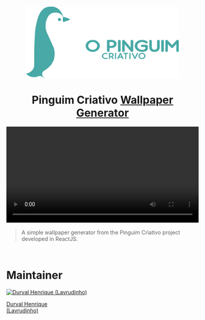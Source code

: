<h1 align="center">
  <br>
  <img src="./logo.png" alt="Pinguim Criativo Logo" width="400">
  <br><br>
  Pinguim Criativo <a href="https://pinguimcriativo-wallpaper-generator.vercel.app/">Wallpaper Generator</a>
  <br>
</h1>

<p align="center">
  <video width="100%" controls autoplay>
  <source src="./videodemo/videodemo.mkv"></video>
</p>

> A simple wallpaper generator from the Pinguim Criativo project developed in ReactJS.

<br>

# Maintainer

[![Durval Henrique (Lavrudinho)](https://github.com/Lavrudin.png?size=100)](https://github.com/Lavrudin)

[Durval Henrique<br>
(Lavrudinho)](https://github.com/Lavrudin)

